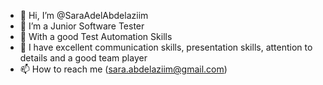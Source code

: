- 👋 Hi, I’m @SaraAdelAbdelaziim
- 👀 I’m a Junior Software Tester
- 🌱 With a good Test Automation Skills
- 👀 I have excellent communication skills, presentation skills, attention to details and a good team player
- 📫 How to reach me (sara.abdelaziim@gmail.com)

<!---
SaraAdelAbdelaziim/SaraAdelAbdelaziim is a ✨ special ✨ repository because its `README.md` (this file) appears on your GitHub profile.
You can click the Preview link to take a look at your changes.
--->
